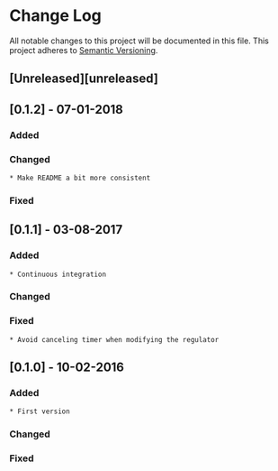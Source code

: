 # Change Log
All notable changes to this project will be documented in this file.
This project adheres to [Semantic Versioning](http://semver.org/).

## [Unreleased][unreleased]

## [0.1.2] - 07-01-2018
### Added
### Changed
    * Make README a bit more consistent
### Fixed

## [0.1.1] - 03-08-2017
### Added
    * Continuous integration
### Changed
### Fixed
    * Avoid canceling timer when modifying the regulator

## [0.1.0] - 10-02-2016
### Added
    * First version
### Changed
### Fixed

